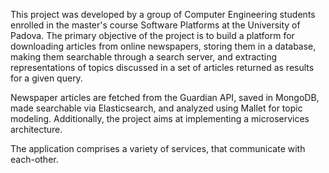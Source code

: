 This project was developed by a group of Computer Engineering students enrolled in the master's
course Software Platforms at the University of Padova. The primary objective of the project is
to build a platform for downloading articles from online newspapers, storing them in a database,
making them searchable through a search server, and extracting representations of topics discussed
in a set of articles returned as results for a given query.

Newspaper articles are fetched from the Guardian API, saved in MongoDB, made searchable via
Elasticsearch, and analyzed using Mallet for topic modeling. Additionally, the project aims at implementing a microservices architecture.

The application comprises a variety of services, that communicate with each-other.
